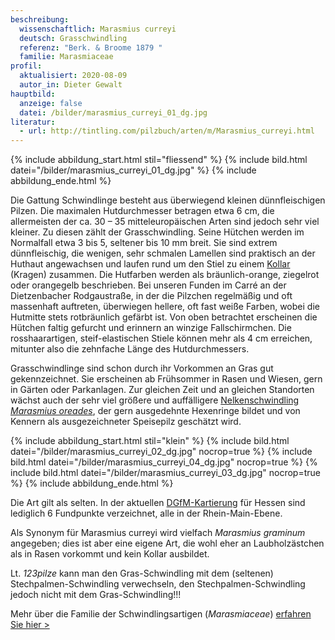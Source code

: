 ```yaml
---
beschreibung:
  wissenschaftlich: Marasmius curreyi
  deutsch: Grasschwindling
  referenz: "Berk. & Broome 1879 "
  familie: Marasmiaceae
profil:
  aktualisiert: 2020-08-09
  autor_in: Dieter Gewalt
hauptbild:
  anzeige: false
  datei: /bilder/marasmius_curreyi_01_dg.jpg
literatur:
  - url: http://tintling.com/pilzbuch/arten/m/Marasmius_curreyi.html
---
```

{% include abbildung_start.html stil="fliessend" %}
{% include bild.html datei="/bilder/marasmius_curreyi_01_dg.jpg" %}
{% include abbildung_ende.html %}

Die Gattung Schwindlinge besteht aus überwiegend kleinen dünnfleischigen Pilzen. Die maximalen Hutdurchmesser betragen etwa 6 cm, die allermeisten der ca. 30 – 35 mitteleuropäischen Arten sind jedoch sehr viel kleiner. Zu diesen zählt der Grasschwindling. Seine Hütchen werden im Normalfall etwa 3 bis 5, seltener bis 10 mm breit. Sie sind extrem dünnfleischig, die wenigen, sehr schmalen Lamellen sind praktisch an der Huthaut angewachsen und laufen rund um den Stiel zu einem [Kollar](Kollar "Glossar") (Kragen) zusammen. Die Hutfarben werden als bräunlich-orange, ziegelrot oder orangegelb beschrieben. Bei unseren Funden im Carré an der Dietzenbacher Rodgaustraße, in der die Pilzchen regelmäßig und oft massenhaft auftreten, überwiegen hellere, oft fast weiße Farben, wobei die Hutmitte stets rotbräunlich gefärbt ist. Von oben betrachtet erscheinen die Hütchen faltig gefurcht und erinnern an winzige Fallschirmchen. Die rosshaarartigen, steif-elastischen Stiele können mehr als 4 cm erreichen, mitunter also die zehnfache Länge des Hutdurchmessers.

Grasschwindlinge sind schon durch ihr Vorkommen an Gras gut gekennzeichnet. Sie erscheinen ab Frühsommer in Rasen und Wiesen, gern in Gärten oder Parkanlagen. Zur gleichen Zeit und an gleichen Standorten wächst auch der sehr viel größere und auffälligere [Nelkenschwindling *Marasmius oreades*](/pilze/marasmius-oreades-nelkenschwindling), der gern ausgedehnte Hexenringe bildet und von Kennern als ausgezeichneter Speisepilz geschätzt wird.

{% include abbildung_start.html stil="klein" %}
{% include bild.html datei="/bilder/marasmius_curreyi_02_dg.jpg" nocrop=true %}
{% include bild.html datei="/bilder/marasmius_curreyi_04_dg.jpg" nocrop=true %}
{% include bild.html datei="/bilder/marasmius_curreyi_03_dg.jpg" nocrop=true %}
{% include abbildung_ende.html %}

Die Art gilt als selten. In der aktuellen [DGfM-Kartierung](http://hessen.pilze-deutschland.de/organismen/marasmius-curreyi-berk-broome-1879) für Hessen sind lediglich 6 Fundpunkte verzeichnet, alle in der Rhein-Main-Ebene.

Als Synonym für Marasmius curreyi wird vielfach *Marasmius graminum* angegeben; dies ist aber eine eigene Art, die wohl eher an Laubholzästchen als in Rasen vorkommt und kein Kollar ausbildet.

Lt. *123pilze* kann man den Gras-Schwindling mit dem (seltenen) Stechpalmen-Schwindling verwechseln, den Stechpalmen-Schwindling jedoch nicht mit dem Gras-Schwindling!!!

Mehr über die Familie der Schwindlingsartigen (*Marasmiaceae*) [erfahren Sie hier >](/verwandt/schwindlinge)